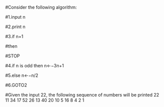 #Consider the following algorithm:

#1.input n

#2.print n

#3.if n=1

#then

#STOP

#4.if n is odd then n←−3n+1

#5.else n←−n/2

#6.GOTO2

#Given the input 22, the following sequence of numbers will be printed 22 11 34 17 52 26 13 40 20 10 5 16 8 4 2 1
